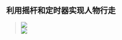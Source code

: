 ## 利用摇杆和定时器实现人物行走  

> ![](https://github.com/XINCGer/Cocos2d-X_Tools/blob/master/Cocos2d-x_Demo/SpriteWalkByVirtualJoystick/Preview1.png)  
![](https://github.com/XINCGer/Cocos2d-X_Tools/blob/master/Cocos2d-x_Demo/SpriteWalkByVirtualJoystick/Preview2.png)
